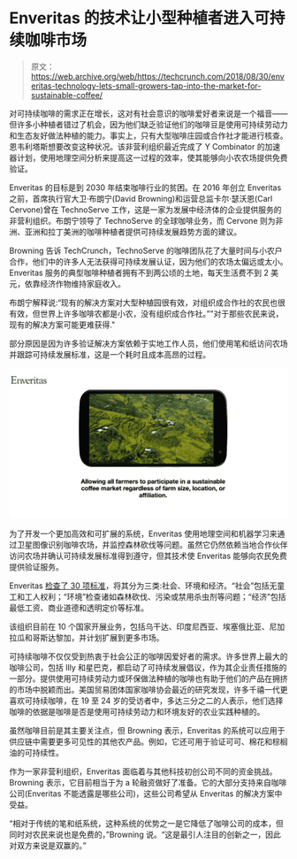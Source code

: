 # Enveritas 的技术让小型种植者进入可持续咖啡市场 

> 原文：<https://web.archive.org/web/https://techcrunch.com/2018/08/30/enveritas-technology-lets-small-growers-tap-into-the-market-for-sustainable-coffee/>

对可持续咖啡的需求正在增长，这对有社会意识的咖啡爱好者来说是一个福音——但许多小种植者错过了机会，因为他们缺乏验证他们的咖啡豆是使用可持续劳动力和生态友好做法种植的能力。事实上，只有大型咖啡庄园或合作社才能进行核查。恩韦利塔斯想要改变这种状况。该非营利组织最近完成了 Y Combinator 的加速器计划，使用地理空间分析来提高这一过程的效率，使其能够向小农农场提供免费验证。

Enveritas 的目标是到 2030 年结束咖啡行业的贫困。在 2016 年创立 Enveritas 之前，首席执行官大卫·布朗宁(David Browning)和运营总监卡尔·瑟沃恩(Carl Cervone)曾在 TechnoServe 工作，这是一家为发展中经济体的企业提供服务的非营利组织。布朗宁领导了 TechnoServe 的全球咖啡业务，而 Cervone 则为非洲、亚洲和拉丁美洲的咖啡种植者提供可持续发展趋势方面的建议。

Browning 告诉 TechCrunch，TechnoServe 的咖啡团队花了大量时间与小农户合作，他们中的许多人无法获得可持续发展认证，因为他们的农场太偏远或太小。Enveritas 服务的典型咖啡种植者拥有不到两公顷的土地，每天生活费不到 2 美元，依靠经济作物维持家庭收入。

布朗宁解释说:“现有的解决方案对大型种植园很有效，对组织成合作社的农民也很有效，但世界上许多咖啡农都是小农，没有组织成合作社。”"对于那些农民来说，现有的解决方案可能更难获得."

部分原因是因为许多验证解决方案依赖于实地工作人员，他们使用笔和纸访问农场并跟踪可持续发展标准，这是一个耗时且成本高昂的过程。

![](img/94552bb56ca5e6e684de5d9c882f48a1.png)

为了开发一个更加高效和可扩展的系统，Enveritas 使用地理空间和机器学习来通过卫星图像识别咖啡农场，并监控森林砍伐等问题。虽然它仍然依赖当地合作伙伴访问农场并确认可持续发展标准得到遵守，但其技术使 Enveritas 能够向农民免费提供验证服务。

Enveritas [检查了 30 项标准](https://web.archive.org/web/20221210033357/https://www.enveritas.org/library/standards/#/)，将其分为三类:社会、环境和经济。“社会”包括无童工和工人权利；“环境”检查诸如森林砍伐、污染或禁用杀虫剂等问题；“经济”包括最低工资、商业道德和透明定价等标准。

该组织目前在 10 个国家开展业务，包括乌干达、印度尼西亚、埃塞俄比亚、尼加拉瓜和哥斯达黎加，并计划扩展到更多市场。

可持续咖啡不仅仅受到热衷于社会公正的咖啡因爱好者的需求。许多世界上最大的咖啡公司，包括 Illy 和星巴克，都启动了可持续发展倡议，作为其企业责任措施的一部分。提供使用可持续劳动力或环保做法种植的咖啡也有助于他们的产品在拥挤的市场中脱颖而出。美国贸易团体国家咖啡协会最近的研究发现，许多千禧一代更喜欢可持续咖啡，在 19 至 24 岁的受访者中，多达三分之二的人表示，他们选择咖啡的依据是咖啡是否是使用可持续劳动力和环境友好的农业实践种植的。

虽然咖啡目前是其主要关注点，但 Browning 表示，Enveritas 的系统可以应用于供应链中需要更多可见性的其他农产品。例如，它还可用于验证可可、棉花和棕榈油的可持续性。

作为一家非营利组织，Enveritas 面临着与其他科技初创公司不同的资金挑战。Browning 表示，它目前相当于为 a 轮融资做好了准备。它的大部分支持来自咖啡公司(Enveritas 不能透露是哪些公司)，这些公司希望从 Enveritas 的解决方案中受益。

“相对于传统的笔和纸系统，这种系统的优势之一是它降低了咖啡公司的成本，但同时对农民来说也是免费的，”Browning 说。“这是最引人注目的创新之一，因此对双方来说是双赢的。”